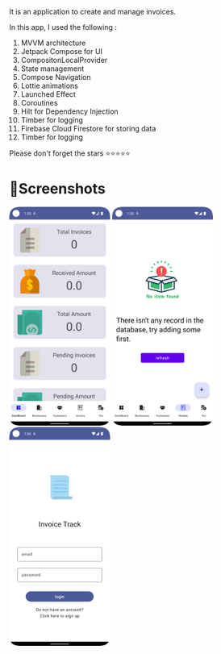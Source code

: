 It is an  application to create and manage invoices.

In this app, I used the following :

1. MVVM architecture 
2. Jetpack Compose for UI
3. CompositonLocalProvider
4. State management
6. Compose Navigation
7. Lottie animations
8. Launched Effect
9. Coroutines
10. Hilt for Dependency Injection
11. Timber for logging
12. Firebase Cloud Firestore for storing data 
11. Timber for logging

Please don't forget the stars  ⭐⭐⭐⭐⭐ 

# 📸Screenshots

<img src="https://github.com/jilutech/Invoice_Generator-jetpack-compose/blob/main/app/screenshots/dashboard.png" width="200">
<img src="https://github.com/jilutech/Invoice_Generator-jetpack-compose/blob/main/app/screenshots/item_not.png" width="200">
<img src="https://github.com/jilutech/Invoice_Generator-jetpack-compose/blob/main/app/screenshots/login.png" width="200">
